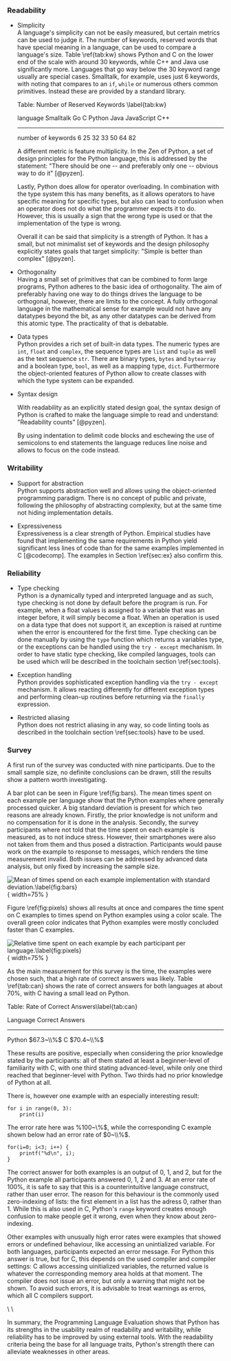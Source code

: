 ### Readability

* Simplicity  
    A language's simplicity can not be easily measured, but certain metrics can be used to judge it. The number of keywords, reserved words that have special meaning in a language, can be used to compare a language's size. Table \\ref{tab:kw} shows Python and C on the lower end of the scale with around 30 keywords, while C++ and Java use significantly more. Languages that go way below the 30 keyword range usually are special cases. Smalltalk, for example, uses just 6 keywords, with noting that compares to an ```if```, ```while``` or numerous others common primitives. Instead these are provided by a standard library.

    Table: Number of Reserved Keywords \\label{tab:kw}

     language             Smalltalk   Go   C    Python   Java   JavaScript   C++
    -------------------- ----------- ---- ---- -------- ------ ------------ -----
     number of keywords   6           25   32   33       50     64           82

    A different metric is feature multiplicity. In the Zen of Python, a set of design principles for the Python language, this is addressed by the statement: "There should be one -- and preferably only one -- obvious way to do it" [@pyzen].

    Lastly, Python does allow for operator overloading. In combination with the type system this has many benefits, as it allows operators to have specific meaning for specific types, but also can lead to confusion when an operator does not do what the programmer expects it to do. However, this is usually a sign that the wrong type is used or that the implementation of the type is wrong.

    Overall it can be said that simplicity is a strength of Python. It has a small, but not minimalist set of keywords and the design philosophy explicitly states goals that target simplicity: "Simple is better than complex" [@pyzen].

* Orthogonality  
    Having a small set of primitives that can be combined to form large programs, Python adheres to the basic idea of orthogonality. The aim of preferably having one way to do things drives the language to be orthogonal, however, there are limits to the concept. A fully orthogonal language in the mathematical sense for example would not have any datatypes beyond the bit, as any other datatypes can be derived from this atomic type. The practicality of that is debatable.

* Data types  
    Python provides a rich set of built-in data types. The numeric types are ```int```, ```float``` and ```complex```, the sequence types are ```list``` and ```tuple``` as well as the text sequence ```str```. There are binary types, ```bytes``` and ```bytearray``` and a boolean type, ```bool```, as well as a mapping type, ```dict```. Furthermore the object-oriented features of Python allow to create classes with which the type system can be expanded.

* Syntax design  

    With readability as an explicitly stated design goal, the syntax design of Python is crafted to make the language simple to read and understand: "Readability counts" [@pyzen].

    By using indentation to delimit code blocks and eschewing the use of semicolons to end statements the language reduces line noise and allows to focus on the code instead.

### Writability

* Support for abstraction  
    Python supports abstraction well and allows using the object-oriented programming paradigm. There is no concept of public and private, following the philosophy of abstracting complexity, but at the same time not hiding implementation details.

* Expressiveness  
    Expressiveness is a clear strength of Python. Empirical studies have found that implementing the same requirements in Python yield significant less lines of code than for the same examples implemented in C [@codecomp]. The examples in Section \\ref{sec:ex} also confirm this.

### Reliability

* Type checking  
    Python is a dynamically typed and interpreted language and as such, type checking is not done by default before the program is run. For example, when a float values is assigned to a variable that was an integer before, it will simply become a float. When an operation is used on a data type that does not support it, an exception is raised at runtime when the error is encountered for the first time. Type checking can be done manually by using the ```type``` function which returns a variables type, or the exceptions can be handled using the ```try - except``` mechanism. In order to have static type checking, like compiled languages, tools can be used which will be described in the toolchain section \\ref{sec:tools}.

* Exception handling  
    Python provides sophisticated exception handling via the ```try - except``` mechanism. It allows reacting differently for different exception types and performing clean-up routines before returning via the ```finally``` expression.

* Restricted aliasing  
    Python does not restrict aliasing in any way, so code linting tools as described in the toolchain section \\ref{sec:tools} have to be used.

### Survey

A first run of the survey was conducted with nine participants. Due to the small sample size, no definite conclusions can be drawn, still the results show a pattern worth investigating.

A bar plot can be seen in Figure \\ref{fig:bars}. The mean times spent on each example per language show that the Python examples where generally processed quicker. A big standard deviation is present for which two reasons are already known. Firstly, the prior knowledge is not uniform and no compensation for it is done in the analysis. Secondly, the survey participants where not told that the time spent on each example is measured, as to not induce stress. However, their smartphones were also not taken from them and thus posed a distraction. Participants would pause work on the example to response to messages, which renders the time measurement invalid. Both issues can be addressed by advanced data analysis, but only fixed by increasing the sample size.

![Mean of times spend on each example implementation with standard
deviation.\\label{fig:bars}](../language_survey/results/praktikum/results_merged.png){ width=75% }

Figure \\ref{fig:pixels} shows all results at once and compares the time spent on C examples to times spend on Python examples using a color scale. The overall green color indicates that Python examples were mostly concluded faster than C examples.

![Relative time spent on each example by each participant per
language.\\label{fig:pixels}](../language_survey/results/praktikum/map.png){ width=75% }

As the main measurement for this survey is the time, the examples were chosen such, that a high rate of correct answers was likely. Table \\ref{tab:can} shows the rate of correct answers for both languages at about 70%, with C having a small lead on Python.

Table: Rate of Correct Answers\\label{tab:can}

Language    Correct Answers
---------  -----------------
Python      $67.3~\\%$
C           $70.4~\\%$

These results are positive, especially when considering the prior knowledge stated by the participants: all of them stated at least a beginner-level of familiarity with C, with one third stating advanced-level, while only one third reached that beginner-level with Python. Two thirds had no prior knowledge of Python at all.

There is, however one example with an especially interesting result:

~~~{.python}
for i in range(0, 3):
    print(i)
~~~

The error rate here was %100~\\%$, while the corresponding C example shown below had an error rate of $0~\\%$.

~~~{.c}
for(i=0; i<3; i++) {
    printf("%d\n", i);
}
~~~

The correct answer for both examples is an output of 0, 1, and 2, but for the Python example all participants answered 0, 1, 2 and 3. At an error rate of 100%, it is safe to say that this is a counterintuitive language construct, rather than user error. The reason for this behaviour is the commonly used zero-indexing of lists: the first element in a list has the adress 0, rather than 1. While this is also used in C, Python's ```range``` keyword creates enough confusion to make people get it wrong, even when they know about zero-indexing.

Other examples with unusually high error rates were examples that showed errors or undefined behaviour, like accessing an unintialized variable. For both languages, participants expected an error message. For Python this answer is true, but for C, this depends on the used compiler and compiler settings: C allows accessing uinitialized variables, the returned value is whatever the corresponding memory area holds at that moment. The compiler does not issue an error, but only a warning that might not be shown. To avoid such errors, it is advisable to treat warnings as erros, which all C compilers support.

\\ \\

In summary, the Programming Language Evaluation shows that Python has its strengths in the usability realm of readability and writability, while reliability has to be improved by using external tools. With the readability criteria being the base for all language traits, Python's strength there can alleviate weaknesses in other areas.

